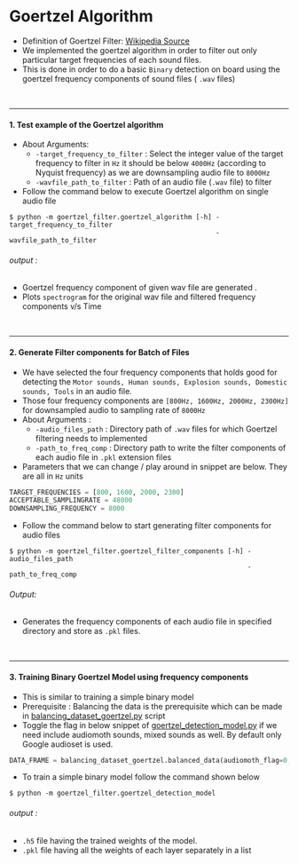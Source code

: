 # Goertzel Algorithm

- Definition of Goertzel Filter: [Wikipedia Source](https://en.wikipedia.org/wiki/Goertzel_algorithm)
- We implemented the goertzel algorithm in order to filter out only particular target frequencies of each sound files.
- This is done in order to do a basic ```Binary``` detection on board using the goertzel frequency components of sound files ( ```.wav``` files)

<br>

***
#### 1. Test example  of the Goertzel algorithm
- About Arguments:
    - ```-target_frequency_to_filter``` : Select the integer value of the target frequency to filter in ```Hz``` it should be below ```4000Hz```  (according to Nyquist frequency) as we are downsampling audio file to ```8000Hz```
    - ```-wavfile_path_to_filter``` : Path of an audio file (```.wav``` file) to filter
- Follow the command below to execute Goertzel algorithm on single audio file
```
$ python -m goertzel_filter.goertzel_algorithm [-h] -target_frequency_to_filter
                                                    -wavfile_path_to_filter
```
###### output :
- Goertzel frequency component of given wav file are generated .
- Plots ```spectrogram``` for the original wav file and filtered frequency components v/s Time

<br>

***
#### 2. Generate Filter components for Batch of Files
- We have selected the four frequency components that holds good for detecting the ```Motor sounds, Human sounds, Explosion sounds, Domestic sounds, Tools``` in an audio file.
- Those four frequency components are ```[800Hz, 1600Hz, 2000Hz, 2300Hz]``` for downsampled audio to sampling rate of ```8000Hz```
- About Arguments :
    - ```-audio_files_path``` : Directory path of ```.wav``` files for which Goertzel filtering needs to implemented
    - ```-path_to_freq_comp``` : Directory path to write the filter components of each audio file in ```.pkl``` extension files
- Parameters that we can change / play around in snippet are below. They are all in ```Hz``` units
```python
TARGET_FREQUENCIES = [800, 1600, 2000, 2300]
ACCEPTABLE_SAMPLINGRATE = 48000
DOWNSAMPLING_FREQUENCY = 8000
```
- Follow the command below to start generating filter components for audio files
```
$ python -m goertzel_filter.goertzel_filter_components [-h] -audio_files_path
                                                            -path_to_freq_comp
```
###### Output:
- Generates the frequency components of each audio file in specified directory and store as ```.pkl``` files.

<br>

***
#### 3. Training Binary Goertzel Model using frequency components
 - This is similar to training a simple binary model
 - Prerequisite : Balancing the data is the prerequisite which can be made in [balancing_dataset_goertzel.py](https://github.com/wildlytech/modular_acoustic_detection/blob/master/goertzel_filter/balancing_dataset_goertzel.py) script
- Toggle the flag in below snippet of  [goertzel_detection_model.py](https://github.com/wildlytech/modular_acoustic_detection/blob/master/goertzel_filter/goertzel_detection_model.py) if we need include audiomoth sounds, mixed sounds as well. By default only Google audioset is used.
```python
DATA_FRAME = balancing_dataset_goertzel.balanced_data(audiomoth_flag=0, mixed_sounds_flag=0)
```
- To train a simple binary model follow the command shown below
```shell
$ python -m goertzel_filter.goertzel_detection_model
```
###### output :
- ```.h5``` file having the trained weights of the model.
- ```.pkl``` file having all the weights of each layer separately in a list



